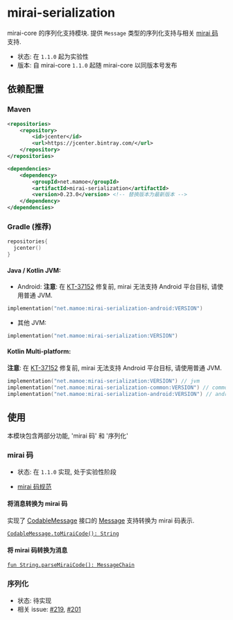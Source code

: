 # mirai-serialization

mirai-core 的序列化支持模块. 提供 `Message` 类型的序列化支持与相关 [mirai 码](../docs/mirai-code-specification.md) 支持.

- 状态: 在 `1.1.0` 起为实验性
- 版本: 自 mirai-core `1.1.0` 起随 mirai-core 以同版本号发布

## 依赖配置

### Maven

```xml
<repositories>
    <repository>
        <id>jcenter</id>
        <url>https://jcenter.bintray.com/</url>
    </repository>
</repositories>
```

```xml
<dependencies>
    <dependency>
        <groupId>net.mamoe</groupId>
        <artifactId>mirai-serialization</artifactId>
        <version>0.23.0</version> <!-- 替换版本为最新版本 -->
    </dependency>
</dependencies>
```

### Gradle (推荐)

```kotlin
repositories{
  jcenter()
}
```

#### Java / Kotlin JVM:
- Android:
**注意**: 在 [KT-37152](https://youtrack.jetbrains.com/issue/KT-37152) 修复前, mirai 无法支持 Android 平台目标, 请使用普通 JVM.
```kotlin
implementation("net.mamoe:mirai-serialization-android:VERSION")
```
- 其他 JVM:
```kotlin
implementation("net.mamoe:mirai-serialization:VERSION")
```

#### Kotlin Multi-platform:
**注意**: 在 [KT-37152](https://youtrack.jetbrains.com/issue/KT-37152) 修复前, mirai 无法支持 Android 平台目标, 请使用普通 JVM.
```kotlin
implementation("net.mamoe:mirai-serialization:VERSION") // jvm
implementation("net.mamoe:mirai-serialization-common:VERSION") // common
implementation("net.mamoe:mirai-serialization-android:VERSION") // android 
```


## 使用

本模块包含两部分功能, 'mirai 码' 和 '序列化'

### mirai 码
- 状态: 在 `1.1.0` 实现, 处于实验性阶段

- [mirai 码规范](../docs/mirai-code-specification.md)

#### 将消息转换为 mirai 码
实现了 [CodableMessage](../mirai-core/src/commonMain/kotlin/net.mamoe.mirai/message/code/CodableMessage.kt#L36) 接口的 [Message](../mirai-core/src/commonMain/kotlin/net.mamoe.mirai/message/data/Message.kt#L78) 支持转换为 mirai 码表示.

[`CodableMessage.toMiraiCode(): String`](../mirai-core/src/commonMain/kotlin/net.mamoe.mirai/message/code/CodableMessage.kt#L43)

#### 将 mirai 码转换为消息
[`fun String.parseMiraiCode(): MessageChain`](../mirai-serialization/src/commonMain/kotlin/net/mamoe/mirai/message/code/MiraiCode.kt#L26)

### 序列化
- 状态: 待实现
- 相关 issue: [#219](https://github.com/mamoe/mirai/issues/219), [#201](https://github.com/mamoe/mirai/issues/219)
